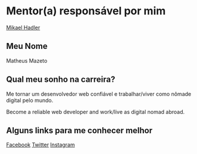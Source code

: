 # Mentor(a) responsável por mim

[Mikael Hadler](/profiles/mentors/profiles/mikaelhadler.md)

## Meu Nome

Matheus Mazeto

## Qual meu sonho na carreira?

Me tornar um desenvolvedor web confiável e trabalhar/viver como nômade digital pelo mundo.

Become a reliable web developer and work/live as digital nomad abroad.

## Alguns links para me conhecer melhor

[Facebook](https://www.facebook.com/matheusmazeto)
[Twitter](https://twitter.com/matheusmazeto)
[Instagram](https://www.instagram.com/mmazeto/)